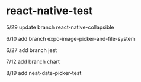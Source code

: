 # react-native-test

5/29 update branch react-native-collapsible

6/10 add branch expo-image-picker-and-file-system

6/27 add branch jest

7/12 add branch chart

8/19 add neat-date-picker-test

